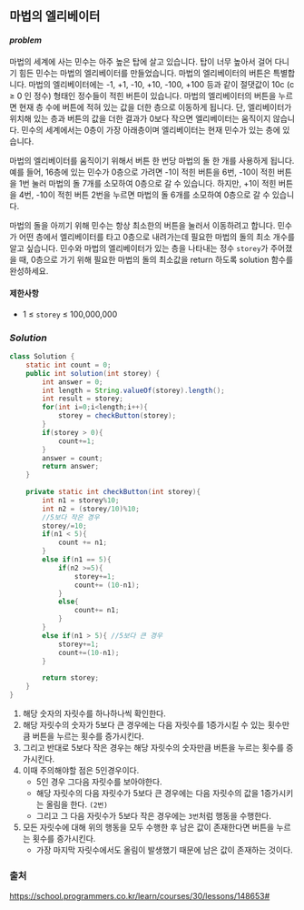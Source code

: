 ## **마법의 엘리베이터**


#### ***problem***
마법의 세계에 사는 민수는 아주 높은 탑에 살고 있습니다. 탑이 너무 높아서 걸어 다니기 힘든 민수는 마법의 엘리베이터를 만들었습니다. 마법의 엘리베이터의 버튼은 특별합니다. 마법의 엘리베이터에는 -1, +1, -10, +10, -100, +100 등과 같이 절댓값이 10c (c ≥ 0 인 정수) 형태인 정수들이 적힌 버튼이 있습니다. 마법의 엘리베이터의 버튼을 누르면 현재 층 수에 버튼에 적혀 있는 값을 더한 층으로 이동하게 됩니다. 단, 엘리베이터가 위치해 있는 층과 버튼의 값을 더한 결과가 0보다 작으면 엘리베이터는 움직이지 않습니다. 민수의 세계에서는 0층이 가장 아래층이며 엘리베이터는 현재 민수가 있는 층에 있습니다.

마법의 엘리베이터를 움직이기 위해서 버튼 한 번당 마법의 돌 한 개를 사용하게 됩니다.예를 들어, 16층에 있는 민수가 0층으로 가려면 -1이 적힌 버튼을 6번, -10이 적힌 버튼을 1번 눌러 마법의 돌 7개를 소모하여 0층으로 갈 수 있습니다. 하지만, +1이 적힌 버튼을 4번, -10이 적힌 버튼 2번을 누르면 마법의 돌 6개를 소모하여 0층으로 갈 수 있습니다.

마법의 돌을 아끼기 위해 민수는 항상 최소한의 버튼을 눌러서 이동하려고 합니다. 민수가 어떤 층에서 엘리베이터를 타고 0층으로 내려가는데 필요한 마법의 돌의 최소 개수를 알고 싶습니다. 민수와 마법의 엘리베이터가 있는 층을 나타내는 정수 `storey`가 주어졌을 때, 0층으로 가기 위해 필요한 마법의 돌의 최소값을 return 하도록 solution 함수를 완성하세요.


#### **제한사항**
- 1 ≤ `storey` ≤ 100,000,000

### ***Solution***
``` java
class Solution {
    static int count = 0;
    public int solution(int storey) {
        int answer = 0;
        int length = String.valueOf(storey).length();
        int result = storey;
        for(int i=0;i<length;i++){
            storey = checkButton(storey);
        }
        if(storey > 0){
            count+=1;
        }
        answer = count;
        return answer;
    }
    
    private static int checkButton(int storey){
        int n1 = storey%10;
        int n2 = (storey/10)%10;
        //5보다 작은 경우
        storey/=10;
        if(n1 < 5){
            count += n1;
        }
        else if(n1 == 5){
            if(n2 >=5){
                storey+=1;
                count+= (10-n1);
            }
            else{
                count+= n1;
            }
        }
        else if(n1 > 5){ //5보다 큰 경우
            storey+=1;
            count+=(10-n1);
        }
        
        return storey;
    }
}
```
1. 해당 숫자의 자릿수를 하나하나씩 확인한다.
2. 해당 자릿수의 숫자가 5보다 큰 경우에는 다음 자릿수를 1증가시킬 수 있는 횟수만큼 버튼을 누르는 횟수를 증가시킨다.
3. 그리고 반대로 5보다 작은 경우는 해당 자릿수의 숫자만큼 버튼을 누르는 횟수를 증가시킨다.
4. 이때 주의해야할 점은 5인경우이다.
    - 5인 경우 그다음 자릿수를 보아야한다.
    - 해당 자릿수의 다음 자릿수가 5보다 큰 경우에는 다음 자릿수의 값을 1증가시키는 올림을 한다. `(2번)`
    - 그리고 그 다음 자릿수가 5보다 작은 경우에는 `3번`처럼 행동을 수행한다.
5. 모든 자릿수에 대해 위의 행동을 모두 수행한 후 남은 값이 존재한다면 버튼을 누르는 횟수를 증가시킨다.
    - 가장 마지막 자릿수에서도 올림이 발생했기 때문에 남은 값이 존재하는 것이다.

### 출처
https://school.programmers.co.kr/learn/courses/30/lessons/148653#